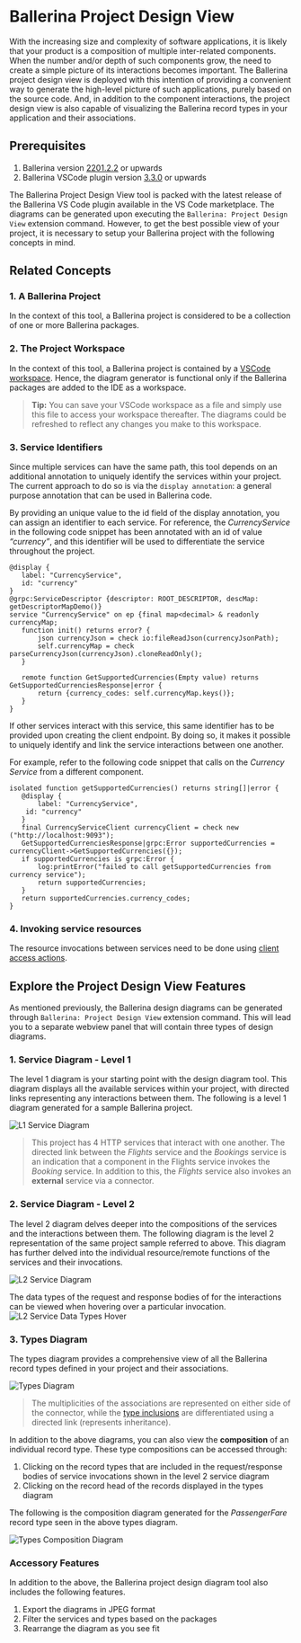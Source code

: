 # Ballerina Project Design View

With the increasing size and complexity of software applications, it is likely that your product is a composition of multiple inter-related components. When the number and/or depth of such components grow, the need to create a simple picture of its interactions becomes important. The Ballerina project design view is deployed with this intention of providing a convenient way to generate the high-level picture of such applications, purely based on the source code. And, in addition to the component interactions, the project design view is also capable of visualizing the Ballerina record types in your application and their associations.

## Prerequisites
1. Ballerina version [2201.2.2](https://ballerina.io/downloads/) or upwards
2. Ballerina VSCode plugin version [3.3.0](https://marketplace.visualstudio.com/items?itemName=WSO2.ballerina) or upwards

The Ballerina Project Design View tool is packed with the latest release of the Ballerina VS Code plugin available in the VS Code marketplace. The diagrams can be generated upon executing the `Ballerina: Project Design View` extension command. However, to get the best possible view of your project, it is necessary to setup your Ballerina project with the following concepts in mind.

## Related Concepts

### 1. A Ballerina Project

In the context of this tool, a Ballerina project is considered to be a collection of one or more Ballerina packages.

### 2. The Project Workspace

In the context of this tool, a Ballerina project is contained by a [VSCode workspace](https://code.visualstudio.com/docs/editor/workspaces). Hence, the diagram generator is functional only if the Ballerina packages are added to the IDE as a workspace.
> **Tip:** You can save your VSCode workspace as a file and simply use this file to access your workspace thereafter. The diagrams could be refreshed to reflect any changes you make to this workspace.

### 3. Service Identifiers

Since multiple services can have the same path, this tool depends on an additional annotation to uniquely identify the services within your project. The current approach to do so is via the `display annotation`: a general purpose annotation that can be used in Ballerina code.

By providing an unique value to the id field of the display annotation, you can assign an identifier to each service. For reference, the *CurrencyService* in the following code snippet has been annotated with an id of value *“currency”*, and this identifier will be used to differentiate the service throughout the project.

```ballerina
@display {
   label: "CurrencyService",
   id: "currency"
}
@grpc:ServiceDescriptor {descriptor: ROOT_DESCRIPTOR, descMap: getDescriptorMapDemo()}
service "CurrencyService" on ep {final map<decimal> & readonly currencyMap;
   function init() returns error? {
       json currencyJson = check io:fileReadJson(currencyJsonPath);
       self.currencyMap = check parseCurrencyJson(currencyJson).cloneReadOnly();
   }
 
   remote function GetSupportedCurrencies(Empty value) returns GetSupportedCurrenciesResponse|error {
       return {currency_codes: self.currencyMap.keys()};
   }
}
```

If other services interact with this service, this same identifier has to be provided upon creating the client endpoint. By doing so, it makes it possible to uniquely identify and link the service interactions between one another. 

For example, refer to the following code snippet that calls on the *Currency Service* from a different component.

```ballerina
isolated function getSupportedCurrencies() returns string[]|error {
   @display {
       label: "CurrencyService",
   	id: "currency"
   }
   final CurrencyServiceClient currencyClient = check new ("http://localhost:9093");
   GetSupportedCurrenciesResponse|grpc:Error supportedCurrencies = currencyClient->GetSupportedCurrencies({});
   if supportedCurrencies is grpc:Error {
       log:printError("failed to call getSupportedCurrencies from currency service");
       return supportedCurrencies;
   }
   return supportedCurrencies.currency_codes;
}
```

### 4. Invoking service resources

The resource invocations between services need to be done using [client access actions](https://ballerina.io/downloads/swan-lake-release-notes/swan-lake-2201.2.0#support-for-resource-methods-in-client-objects).

## Explore the Project Design View Features
As mentioned previously, the Ballerina design diagrams can be generated through `Ballerina: Project Design View` extension command. This will lead you to a separate webview panel that will contain three types of design diagrams.

### 1. Service Diagram - Level 1

The level 1 diagram is your starting point with the design diagram tool. This diagram displays all the available services within your project, with directed links representing any interactions between them. The following is a level 1 diagram generated for a sample Ballerina project. 

   ![L1 Service Diagram](images/service-l1.png)
   > This project has 4 HTTP services that interact with one another. The directed link between the *Flights* service and the *Bookings* service is an indication that a component in the Flights service invokes the *Booking* service. In addition to this, the *Flights* service also invokes an **external** service via a connector.

### 2. Service Diagram - Level 2

The level 2 diagram delves deeper into the compositions of the services and the interactions between them. The following diagram is the level 2 representation of the same project sample referred to above. This diagram has further delved into the individual resource/remote functions of the services and their invocations.

   ![L2 Service Diagram](images/service-l2.png)

The data types of the request and response bodies of for the interactions can be viewed when hovering over a particular invocation.
   ![L2 Service Data Types Hover](images/invocation-data-types.png)

### 3. Types Diagram

The types diagram provides a comprehensive view of all the Ballerina record types defined in your project and their associations.

   ![Types Diagram](images/types-diagram.png)

   > The multiplicities of the associations are represented on either side of the connector, while the [type inclusions](https://ballerina.io/learn/by-example/type-inclusion-for-records/) are differentiated using a directed link (represents inheritance).


In addition to the above diagrams, you can also view the **composition** of an individual record type. These type compositions can be accessed through:
   1. Clicking on the record types that are included in the request/response bodies of service invocations shown in the level 2 service diagram
   2. Clicking on the record head of the records displayed in the types diagram

The following is the composition diagram generated for the *PassengerFare* record type seen in the above types diagram.
   
   ![Types Composition Diagram](images/types-composition.png)


### Accessory Features

In addition to the above, the Ballerina project design diagram tool also includes the following features.
   1. Export the diagrams in JPEG format
   2. Filter the services and types based on the packages
   3. Rearrange the diagram as you see fit

